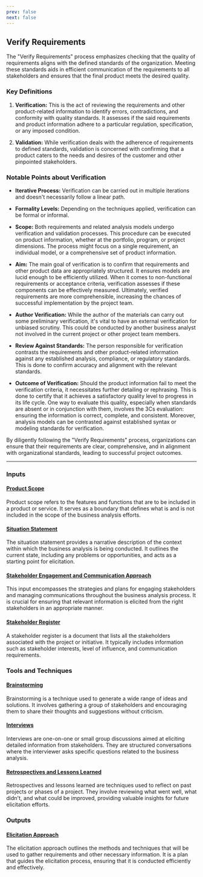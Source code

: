 ```yaml
---
prev: false
next: false
---
```


## Verify Requirements

The "Verify Requirements" process emphasizes checking that the quality of requirements aligns with the defined standards of the organization. Meeting these standards aids in efficient communication of the requirements to all stakeholders and ensures that the final product meets the desired quality.

### Key Definitions

1. **Verification:** This is the act of reviewing the requirements and other product-related information to identify errors, contradictions, and conformity with quality standards. It assesses if the said requirements and product information adhere to a particular regulation, specification, or any imposed condition.

2. **Validation:** While verification deals with the adherence of requirements to defined standards, validation is concerned with confirming that a product caters to the needs and desires of the customer and other pinpointed stakeholders.

### Notable Points about Verification

- **Iterative Process:** Verification can be carried out in multiple iterations and doesn't necessarily follow a linear path.

- **Formality Levels:** Depending on the techniques applied, verification can be formal or informal.

- **Scope:** Both requirements and related analysis models undergo verification and validation processes. This procedure can be executed on product information, whether at the portfolio, program, or project dimensions. The process might focus on a single requirement, an individual model, or a comprehensive set of product information.

- **Aim:** The main goal of verification is to confirm that requirements and other product data are appropriately structured. It ensures models are lucid enough to be efficiently utilized. When it comes to non-functional requirements or acceptance criteria, verification assesses if these components can be effectively measured. Ultimately, verified requirements are more comprehensible, increasing the chances of successful implementation by the project team.

- **Author Verification:** While the author of the materials can carry out some preliminary verification, it's vital to have an external verification for unbiased scrutiny. This could be conducted by another business analyst not involved in the current project or other project team members.

- **Review Against Standards:** The person responsible for verification contrasts the requirements and other product-related information against any established analysis, compliance, or regulatory standards. This is done to confirm accuracy and alignment with the relevant standards.

- **Outcome of Verification:** Should the product information fail to meet the verification criteria, it necessitates further detailing or rephrasing. This is done to certify that it achieves a satisfactory quality level to progress in its life cycle. One way to evaluate this quality, especially when standards are absent or in conjunction with them, involves the 3Cs evaluation: ensuring the information is correct, complete, and consistent. Moreover, analysis models can be contrasted against established syntax or modeling standards for verification.

By diligently following the "Verify Requirements" process, organizations can ensure that their requirements are clear, comprehensive, and in alignment with organizational standards, leading to successful project outcomes.

---

### Inputs

#### [Product Scope](/content/gist/business-analysis/inputs-outputs/assessment-of-business-value.md)

Product scope refers to the features and functions that are to be included in a product or service. It serves as a boundary that defines what is and is not included in the scope of the business analysis efforts.

#### [Situation Statement](/content/gist/business-analysis/inputs-outputs/assessment-of-business-value.md)

The situation statement provides a narrative description of the context within which the business analysis is being conducted. It outlines the current state, including any problems or opportunities, and acts as a starting point for elicitation.

#### [Stakeholder Engagement and Communication Approach](/content/gist/business-analysis/inputs-outputs/assessment-of-business-value.md)

This input encompasses the strategies and plans for engaging stakeholders and managing communications throughout the business analysis process. It is crucial for ensuring that relevant information is elicited from the right stakeholders in an appropriate manner.

#### [Stakeholder Register](/content/gist/business-analysis/inputs-outputs/assessment-of-business-value.md)

A stakeholder register is a document that lists all the stakeholders associated with the project or initiative. It typically includes information such as stakeholder interests, level of influence, and communication requirements.

### Tools and Techniques

#### [Brainstorming](/content/gist/business-analysis/tools-techniques/benchmarking.md)

Brainstorming is a technique used to generate a wide range of ideas and solutions. It involves gathering a group of stakeholders and encouraging them to share their thoughts and suggestions without criticism.

#### [Interviews](/content/gist/business-analysis/tools-techniques/benchmarking.md)

Interviews are one-on-one or small group discussions aimed at eliciting detailed information from stakeholders. They are structured conversations where the interviewer asks specific questions related to the business analysis.

#### [Retrospectives and Lessons Learned](/content/gist/business-analysis/tools-techniques/benchmarking.md)

Retrospectives and lessons learned are techniques used to reflect on past projects or phases of a project. They involve reviewing what went well, what didn't, and what could be improved, providing valuable insights for future elicitation efforts.

### Outputs

#### [Elicitation Approach](/content/gist/business-analysis/inputs-outputs/elicitation-results-unconfirmed-confirmed.md)

The elicitation approach outlines the methods and techniques that will be used to gather requirements and other necessary information. It is a plan that guides the elicitation process, ensuring that it is conducted efficiently and effectively.
